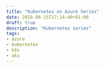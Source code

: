 ```yaml
---
title: "Kubernetes on Azure Series"
date: 2018-06-15T17:14:40+01:00
draft: true
description: "Kubernetes series"
tags:
- azure
- kubernetes
- k8s
- aks
---
```



